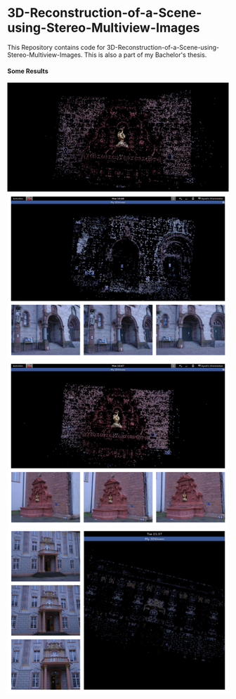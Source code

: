 # 3D-Reconstruction-of-a-Scene-using-Stereo-Multiview-Images
This Repository contains code for 3D-Reconstruction-of-a-Scene-using-Stereo-Multiview-Images. This is also a part of my Bachelor's thesis.


#### Some Results

![Scene1](https://github.com/rayush7/3D-Reconstruction-of-a-Scene-using-Stereo-Multiview-Images/blob/master/scene1.png)
![Scene2](https://github.com/rayush7/3D-Reconstruction-of-a-Scene-using-Stereo-Multiview-Images/blob/master/scene2.png)
![Scene3](https://github.com/rayush7/3D-Reconstruction-of-a-Scene-using-Stereo-Multiview-Images/blob/master/scene3.png)
![Scene4](https://github.com/rayush7/3D-Reconstruction-of-a-Scene-using-Stereo-Multiview-Images/blob/master/scene4.png)

